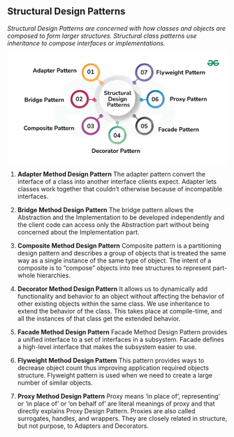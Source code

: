 ## Structural Design Patterns

*Structural Design Patterns are concerned with how classes and objects are composed to form larger structures. Structural class patterns use inheritance to compose interfaces or implementations.*

![alt text](structural-patterns.png)

1. **Adapter Method Design Pattern**
The adapter pattern convert the interface of a class into another interface clients expect. Adapter lets classes work together that couldn’t otherwise because of incompatible interfaces.

2. **Bridge Method Design Pattern**
The bridge pattern allows the Abstraction and the Implementation to be developed independently and the client code can access only the Abstraction part without being concerned about the Implementation part.

3. **Composite Method Design Pattern**
Composite pattern is a partitioning design pattern and describes a group of objects that is treated the same way as a single instance of the same type of object. The intent of a composite is to “compose” objects into tree structures to represent part-whole hierarchies.

4. **Decorator Method Design Pattern**
It allows us to dynamically add functionality and behavior to an object without affecting the behavior of other existing objects within the same class. We use inheritance to extend the behavior of the class. This takes place at compile-time, and all the instances of that class get the extended behavior.

5. **Facade Method Design Pattern**
Facade Method Design Pattern provides a unified interface to a set of interfaces in a subsystem. Facade defines a high-level interface that makes the subsystem easier to use.

6. **Flyweight Method Design Pattern**
This pattern provides ways to decrease object count thus improving application required objects structure. Flyweight pattern is used when we need to create a large number of similar objects.

7. **Proxy Method Design Pattern**
Proxy means ‘in place of’, representing’ or ‘in place of’ or ‘on behalf of’ are literal meanings of proxy and that directly explains Proxy Design Pattern. Proxies are also called surrogates, handles, and wrappers. They are closely related in structure, but not purpose, to Adapters and Decorators.